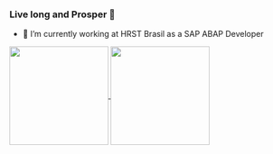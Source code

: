 ### Live long and Prosper 🖖

<!--
**vcavalca/vcavalca** is a ✨ _special_ ✨ repository because its `README.md` (this file) appears on your GitHub profile.

Here are some ideas to get you started:
-->
- 🔭 I’m currently working at HRST Brasil as a SAP ABAP Developer
<!--- 🌱 I’m currently learning SAP ABAP, SAP FIORI, SAP UI5
- ⚡ Fun fact: Did you know that it would take around 10 million human brains to generate enough electricity to power the computer you're using right now? -->


<!--
- 👯 I’m looking to collaborate on ...
- 🤔 I’m looking for help with ...
- 💬 Ask me about ...
- 📫 How to reach me: ...
- 😄 Pronouns: ...
-->

<a href="https://github.com/vcavalca/github-readme-stats.git">
  <img height=175 align="center" src="http://github-readme-stats-vcavalca.vercel.app/api?username=vcavalca&theme=dracula&show_icons=true&include_all_commits=true&count_private=true&rank_icon=github&PAT_1" />
</a>
<a href="https://github.com/vcavalca/github-readme-stats.git">
  <img height=175 align="center" src="http://github-readme-stats-vcavalca.vercel.app/api/top-langs?username=vcavalca&layout=compact&langs_count=8&card_width=320&theme=dracula&count_private=true&PAT_1" />
</a>
